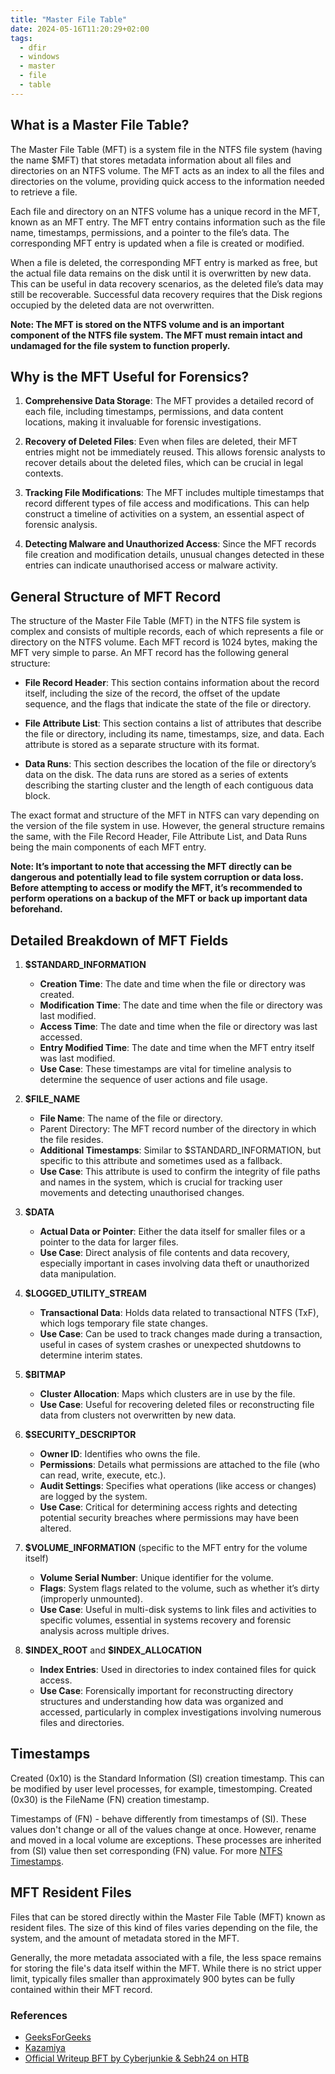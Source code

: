 ```yaml
---
title: "Master File Table"
date: 2024-05-16T11:20:29+02:00
tags:
  - dfir
  - windows
  - master
  - file
  - table
---
```


## What is a Master File Table?

The Master File Table (MFT) is a system file in the NTFS file system (having the name $MFT) that stores metadata information about all files and directories on an NTFS volume. The MFT acts as an index to all the files and directories on the volume, providing quick access to the information needed to retrieve a file.

Each file and directory on an NTFS volume has a unique record in the MFT, known as an MFT entry. The MFT entry contains information such as the file name, timestamps, permissions, and a pointer to the file’s data. The corresponding MFT entry is updated when a file is created or modified.

When a file is deleted, the corresponding MFT entry is marked as free, but the actual file data remains on the disk until it is overwritten by new data. This can be useful in data recovery scenarios, as the deleted file’s data may still be recoverable. Successful data recovery requires that the Disk regions occupied by the deleted data are not overwritten. 

**Note: The MFT is stored on the NTFS volume and is an important component of the NTFS file system. The MFT must remain intact and undamaged for the file system to function properly.**

## Why is the MFT Useful for Forensics?

1. **Comprehensive Data Storage**: The MFT provides a detailed record of each file, including
timestamps, permissions, and data content locations, making it invaluable for forensic
investigations.

2. **Recovery of Deleted Files**: Even when files are deleted, their MFT entries might not be
immediately reused. This allows forensic analysts to recover details about the deleted files,
which can be crucial in legal contexts.

3. **Tracking File Modifications**: The MFT includes multiple timestamps that record different
types of file access and modifications. This can help construct a timeline of activities on a
system, an essential aspect of forensic analysis.

4. **Detecting Malware and Unauthorized Access**: Since the MFT records file creation and
modification details, unusual changes detected in these entries can indicate unauthorised
access or malware activity.

## General Structure of MFT Record

The structure of the Master File Table (MFT) in the NTFS file system is complex and consists of multiple records, each of which represents a file or directory on the NTFS volume. Each MFT record is 1024 bytes, making the MFT very simple to parse. An MFT record has the following general structure:

- **File Record Header**: This section contains information about the record itself, including the size of the record, the offset of the update sequence, and the flags that indicate the state of the file or directory.
    
- **File Attribute List**: This section contains a list of attributes that describe the file or directory, including its name, timestamps, size, and data. Each attribute is stored as a separate structure with its format.
    
- **Data Runs**: This section describes the location of the file or directory’s data on the disk. The data runs are stored as a series of extents describing the starting cluster and the length of each contiguous data block.

The exact format and structure of the MFT in NTFS can vary depending on the version of the file system in use. However, the general structure remains the same, with the File Record Header, File Attribute List, and Data Runs being the main components of each MFT entry.

**Note: It’s important to note that accessing the MFT directly can be dangerous and potentially lead to file system corruption or data loss. Before attempting to access or modify the MFT, it’s recommended to perform operations on a backup of the MFT or back up important data beforehand.**


## Detailed Breakdown of MFT Fields

1. **$STANDARD_INFORMATION**
   - **Creation Time**: The date and time when the file or directory was created.
   - **Modification Time**: The date and time when the file or directory was last modified.
   - **Access Time**: The date and time when the file or directory was last accessed.
   - **Entry Modified Time**: The date and time when the MFT entry itself was last modified.
   - **Use Case**: These timestamps are vital for timeline analysis to determine the sequence of user actions and file usage.

2. **$FILE_NAME**
   - **File Name**: The name of the file or directory.
   - Parent Directory: The MFT record number of the directory in which the file resides.
   - **Additional Timestamps**: Similar to $STANDARD_INFORMATION, but specific to this attribute and sometimes used as a fallback.
   - **Use Case**: This attribute is used to confirm the integrity of file paths and names in the system, which is crucial for tracking user movements and detecting unauthorised changes.

3. **$DATA**
   - **Actual Data or Pointer**: Either the data itself for smaller files or a pointer to the data for larger files.
   - **Use Case**: Direct analysis of file contents and data recovery, especially important in cases involving data theft or unauthorized data manipulation.

4. **$LOGGED_UTILITY_STREAM**
   - **Transactional Data**: Holds data related to transactional NTFS (TxF), which logs temporary file state changes.
   - **Use Case**: Can be used to track changes made during a transaction, useful in cases of system crashes or unexpected shutdowns to determine interim states.

5. **$BITMAP**
   - **Cluster Allocation**: Maps which clusters are in use by the file.
   - **Use Case**: Useful for recovering deleted files or reconstructing file data from clusters not overwritten by new data.

6. **$SECURITY_DESCRIPTOR**
   - **Owner ID**: Identifies who owns the file.
   - **Permissions**: Details what permissions are attached to the file (who can read, write, execute, etc.).
   - **Audit Settings**: Specifies what operations (like access or changes) are logged by the system.
   - **Use Case**: Critical for determining access rights and detecting potential security breaches where permissions may have been altered.
  
7. **$VOLUME_INFORMATION** (specific to the MFT entry for the volume itself)
   - **Volume Serial Number**: Unique identifier for the volume.
   - **Flags**: System flags related to the volume, such as whether it’s dirty (improperly unmounted).
   - **Use Case**: Useful in multi-disk systems to link files and activities to specific volumes, essential in systems recovery and forensic analysis across multiple drives.
  
8. **\$INDEX_ROOT** and **\$INDEX_ALLOCATION**
   - **Index Entries**: Used in directories to index contained files for quick access.
   - **Use Case**: Forensically important for reconstructing directory structures and understanding how data was organized and accessed, particularly in complex investigations involving numerous files and directories.

## Timestamps
Created (0x10) is the Standard Information (SI) creation timestamp. This can be modified by user level processes, for example, timestomping. Created (0x30) is the FileName (FN) creation timestamp.

Timestamps of (FN) - behave differently from timestamps of (SI). These values don't change or all of the values change at once. However, rename and moved in a local volume are exceptions. These processes are inherited from (SI) value then set corresponding (FN) value. For more [NTFS Timestamps](http://www.kazamiya.net/en/NTFS_Timestamps).

## MFT Resident Files
Files that can be stored directly within the Master File Table (MFT) known as resident files. The size of this kind of files varies depending on the file, the system, and the amount of metadata stored in the MFT.

Generally, the more metadata associated with a file, the less space remains for storing the file's data itself within the MFT. While there is no strict upper limit, typically files smaller than approximately 900 bytes can be fully contained within their MFT record.


### References
- [GeeksForGeeks](https://www.geeksforgeeks.org/what-is-a-master-file-table/)
- [Kazamiya](http://www.kazamiya.net/en/NTFS_Timestamps)
- [Official Writeup BFT by Cyberjunkie & Sebh24 on HTB](BFT-Write-Up.pdf)